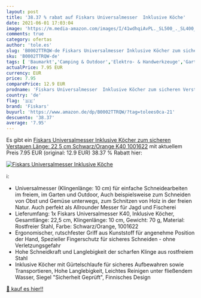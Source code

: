 ```yaml
---
layout: post
title: '38.37 % rabat auf Fiskars Universalmesser  Inklusive Köche'
date: 2021-06-01 17:03:04
image: 'https://m.media-amazon.com/images/I/41wdhqiAvPL._SL500_._SL400_.jpg'
comments: true
category: ofertas
author: 'tole.es'
slug: 'B0002TTRQW-de Fiskars Universalmesser Inklusive Köcher zum sicheren...'
sku: 'B0002TTRQW-de'
tags: [ 'Baumarkt','Camping & Outdoor','Elektro- & Handwerkzeuge','Garten','Gartenarbeit','Gartengeräte','Gartenmesser','Handwerkzeuge','Messer','Sport','Sport & Freizeit','Sport & Outdoor Aktivitäten, Bekleidung & Ausrüstung','fiskars', ]
actualPrice: 7.95 EUR
currency: EUR
price: 7.95
comparePrice: 12.9 EUR
prodname: 'Fiskars Universalmesser  Inklusive Köcher zum sicheren Verstauen  Länge: 22 5 cm  Schwarz/Orange  K40  1001622'
country: 'de'
flag: '🇩🇪'
brand: 'Fiskars'
buyurl: 'https://www.amazon.de/dp/B0002TTRQW/?tag=tolees0ca-21'
descuento: '38.37'
average: '7.95'
---
```


Es gibt ein [Fiskars Universalmesser  Inklusive Köcher zum sicheren Verstauen  Länge: 22 5 cm  Schwarz/Orange  K40  1001622](https://www.amazon.de/dp/B0002TTRQW/?tag=tolees0ca-21) mit aktuellem Preis 7.95 EUR (original: 12.9 EUR) 38.37 % Rabatt hier:

[![Fiskars Universalmesser  Inklusive Köche](https://m.media-amazon.com/images/I/41wdhqiAvPL._SL500_._SL400_.jpg)](https://www.amazon.de/dp/B0002TTRQW/?tag=tolees0ca-21)

ℹ️:

- Universalmesser (Klingenlänge: 10 cm) für einfache Schneidearbeiten im freiem, im Garten und Outdoor, Auch beispielsweise zum Schneiden von Obst und Gemüse unterwegs, zum Schnitzen von Holz in der freien Natur. Auch perfekt als Allrounder Messer für Jagd und Fischerei
- Lieferumfang: 1x Fiskars Universalmesser K40, Inklusive Köcher, Gesamtlänge: 22,5 cm, Klingenlänge: 10 cm, Gewicht: 70 g, Material: Rostfreier Stahl, Farbe: Schwarz/Orange, 1001622
- Ergonomischer, rutschfester Griff aus Kunststoff für angenehme Position der Hand, Spezieller Fingerschutz für sicheres Schneiden - ohne Verletzungsgefahr
- Hohe Schneidkraft und Langlebigkeit der scharfen Klinge aus rostfreiem Stahl
- Inklusive Köcher mit Gürtelschlaufe für sicheres Aufbewahren sowie Transportieren, Hohe Langlebigkeit, Leichtes Reinigen unter fließendem Wasser, Siegel "Sicherheit Geprüft", Finnisches Design

[🛒 kauf es hier!!](https://www.amazon.de/dp/B0002TTRQW/?tag=tolees0ca-21)
